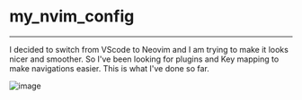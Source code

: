 # my_nvim_config
---
I decided to switch from VScode to Neovim and I am trying to make it looks nicer and smoother. 
So I've been looking for plugins and Key mapping to make navigations easier.
This is what I've done so far.

![image](https://github.com/lirajohny/my_nvim_config/assets/116104364/804c7c87-9f32-4993-aefa-bc5369960880)
